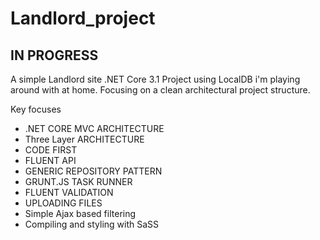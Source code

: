# Landlord_project

## IN PROGRESS ##

A simple Landlord site .NET Core 3.1 Project using LocalDB i'm playing around with at home.
Focusing on a clean architectural project structure.

Key focuses
* .NET CORE MVC ARCHITECTURE
* Three Layer ARCHITECTURE
* CODE FIRST
* FLUENT API
* GENERIC REPOSITORY PATTERN
* GRUNT.JS TASK RUNNER
* FLUENT VALIDATION
* UPLOADING FILES
* Simple Ajax based filtering
* Compiling and styling with SaSS
